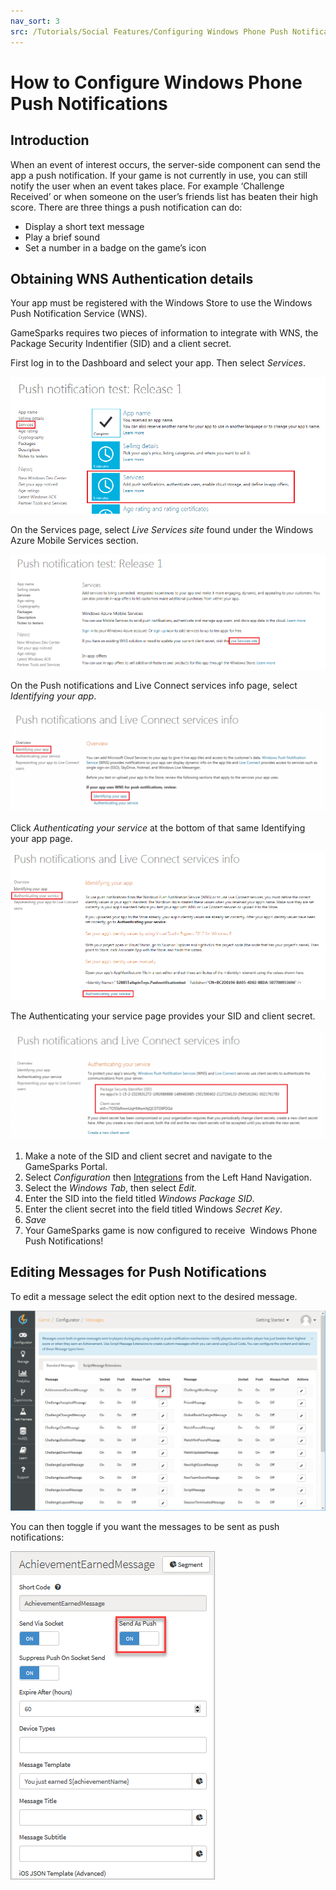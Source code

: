 ```yaml
---
nav_sort: 3
src: /Tutorials/Social Features/Configuring Windows Phone Push Notifications.md
---
```


# How to Configure Windows Phone Push Notifications

## Introduction

When an event of interest occurs, the server-side component can send the app a push notification. If your game is not currently in use, you can still notify the user when an event takes place. For example ‘Challenge Received’ or when someone on the user’s friends list has beaten their high score. There are three things a push notification can do:

  * Display a short text message
  * Play a brief sound
  * Set a number in a badge on the game’s icon

## Obtaining WNS Authentication details

Your app must be registered with the Windows Store to use the Windows Push Notification Service (WNS).  

GameSparks requires two pieces of information to integrate with WNS, the Package Security Indentifier (SID) and a client secret.

First log in to the Dashboard and select your app. Then select *Services*.

![](img/WinPush/1.png)

On the Services page, select *Live Services site* found under the Windows Azure Mobile Services section.

![](img/WinPush/2.png)

On the Push notifications and Live Connect services info page, select *Identifying your app*.

![](img/WinPush/3.png)

Click *Authenticating your service* at the bottom of that same Identifying your app page.

![](img/WinPush/4.png)

The Authenticating your service page provides your SID and client secret.

![](img/WinPush/5.png)

  1. Make a note of the SID and client secret and navigate to the GameSparks Portal.
  2. Select *Configuration* then [Integrations](/Documentation/Configurator/Integrations.md) from the Left Hand Navigation.
  3. Select the *Windows Tab*, then select *Edit.*
  4. Enter the SID into the field titled *Windows Package SID*.
  5. Enter the client secret into the field titled Windows *Secret Key*.
  6. *Save*
  7. Your GameSparks game is now configured to receive  Windows Phone Push Notifications!
 

## Editing Messages for Push Notifications

To edit a message select the edit option next to the desired message.

![](img/WinPush/8.png)

You can then toggle if you want the messages to be sent as push notifications:

![](img/WinPush/9.png)
